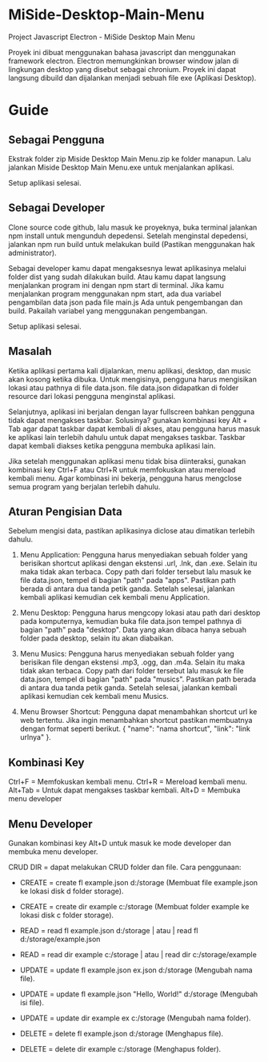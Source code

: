 # MiSide-Desktop-Main-Menu

Project Javascript Electron - MiSide Desktop Main Menu

Proyek ini dibuat menggunakan bahasa javascript dan menggunakan framework electron. Electron memungkinkan browser window jalan di lingkungan desktop yang disebut sebagai chronium.
Proyek ini dapat langsung dibuild dan dijalankan menjadi sebuah file exe (Aplikasi Desktop).

# Guide

## Sebagai Pengguna

Ekstrak folder zip Miside Desktop Main Menu.zip ke folder manapun. Lalu jalankan Miside Desktop Main Menu.exe untuk menjalankan aplikasi.

Setup aplikasi selesai.

## Sebagai Developer

Clone source code github, lalu masuk ke proyeknya, buka terminal jalankan npm install untuk mengunduh depedensi.
Setelah menginstal depedensi, jalankan npm run build untuk melakukan build (Pastikan menggunakan hak administrator).

Sebagai developer kamu dapat mengaksesnya lewat aplikasinya melalui folder dist yang sudah dilakukan build.
Atau kamu dapat langsung menjalankan program ini dengan npm start di terminal.
Jika kamu menjalankan program menggunakan npm start, ada dua variabel pengambilan data json pada file main.js
Ada untuk pengembangan dan build. Pakailah variabel yang menggunakan pengembangan.

Setup aplikasi selesai.

## Masalah

Ketika aplikasi pertama kali dijalankan, menu aplikasi, desktop, dan music akan kosong ketika dibuka. Untuk mengisinya, pengguna harus mengisikan lokasi atau pathnya di file data.json.
file data.json didapatkan di folder resource dari lokasi pengguna menginstal aplikasi.

Selanjutnya, aplikasi ini berjalan dengan layar fullscreen bahkan pengguna tidak dapat mengakses taskbar.
Solusinya? gunakan kombinasi key Alt + Tab agar dapat taskbar dapat kembali di akses, atau pengguna harus masuk ke aplikasi lain terlebih dahulu untuk dapat mengakses taskbar.
Taskbar dapat kembali diakses ketika pengguna membuka aplikasi lain.

Jika setelah menggunakan aplikasi menu tidak bisa diinteraksi, gunakan kombinasi key Ctrl+F atau Ctrl+R untuk memfokuskan atau mereload kembali menu. Agar kombinasi ini bekerja, pengguna harus mengclose semua program yang berjalan terlebih dahulu.

## Aturan Pengisian Data

Sebelum mengisi data, pastikan aplikasinya diclose atau dimatikan terlebih dahulu.

1. Menu Application:
   Pengguna harus menyediakan sebuah folder yang berisikan shortcut aplikasi dengan ekstensi .url, .lnk, dan .exe. Selain itu maka tidak akan terbaca.
   Copy path dari folder tersebut lalu masuk ke file data.json, tempel di bagian "path" pada "apps". Pastikan path berada di antara dua tanda petik ganda.
   Setelah selesai, jalankan kembali aplikasi kemudian cek kembali menu Application.

2. Menu Desktop:
   Pengguna harus mengcopy lokasi atau path dari desktop pada komputernya, kemudian buka file data.json tempel pathnya di bagian "path" pada "desktop".
   Data yang akan dibaca hanya sebuah folder pada desktop, selain itu akan diabaikan.

3. Menu Musics:
   Pengguna harus menyediakan sebuah folder yang berisikan file dengan ekstensi .mp3, .ogg, dan .m4a. Selain itu maka tidak akan terbaca.
   Copy path dari folder tersebut lalu masuk ke file data.json, tempel di bagian "path" pada "musics". Pastikan path berada di antara dua tanda petik ganda.
   Setelah selesai, jalankan kembali aplikasi kemudian cek kembali menu Musics.

4. Menu Browser Shortcut:
   Pengguna dapat menambahkan shortcut url ke web tertentu. Jika ingin menambahkan shortcut pastikan membuatnya dengan format seperti berikut.
   { "name": "nama shortcut", "link": "link urlnya" }.

## Kombinasi Key

Ctrl+F = Memfokuskan kembali menu.
Ctrl+R = Mereload kembali menu.
Alt+Tab = Untuk dapat mengakses taskbar kembali.
Alt+D = Membuka menu developer

## Menu Developer

Gunakan kombinasi key Alt+D untuk masuk ke mode developer dan membuka menu developer.

CRUD DIR = dapat melakukan CRUD folder dan file.
Cara penggunaan:

- CREATE = create fl example.json d:/storage (Membuat file example.json ke lokasi disk d folder storage).
- CREATE = create dir example c:/storage (Membuat folder example ke lokasi disk c folder storage).

- READ = read fl example.json d:/storage | atau | read fl d:/storage/example.json
- READ = read dir example c:/storage | atau | read dir c:/storage/example

- UPDATE = update fl example.json ex.json d:/storage (Mengubah nama file).
- UPDATE = update fl example.json "Hello, World!" d:/storage (Mengubah isi file).
- UPDATE = update dir example ex c:/storage (Mengubah nama folder).

- DELETE = delete fl example.json d:/storage (Menghapus file).
- DELETE = delete dir example c:/storage (Menghapus folder).
